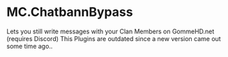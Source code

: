# MC.ChatbannBypass
Lets you still write messages with your Clan Members on GommeHD.net (requires Discord)
This Plugins are outdated since a new version came out some time ago..
